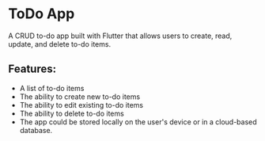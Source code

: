 # ToDo App

A CRUD to-do app built with Flutter that allows users to create, read, update, and delete to-do items. 
## Features:

- A list of to-do items
- The ability to create new to-do items
- The ability to edit existing to-do items
- The ability to delete to-do items
- The app could be stored locally on the user's device or in a cloud-based database.
